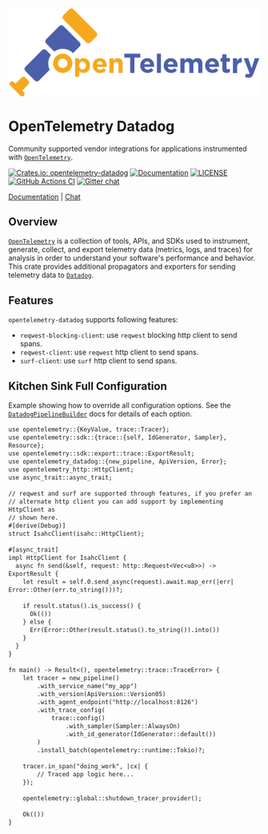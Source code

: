 ![OpenTelemetry — An observability framework for cloud-native software.][splash]

[splash]: https://raw.githubusercontent.com/open-telemetry/opentelemetry-rust/main/assets/logo-text.png

# OpenTelemetry Datadog

Community supported vendor integrations for applications instrumented with [`OpenTelemetry`].

[![Crates.io: opentelemetry-datadog](https://img.shields.io/crates/v/opentelemetry-datadog.svg)](https://crates.io/crates/opentelemetry-datadog)
[![Documentation](https://docs.rs/opentelemetry-datadog/badge.svg)](https://docs.rs/opentelemetry-datadog)
[![LICENSE](https://img.shields.io/crates/l/opentelemetry-datadog)](./LICENSE)
[![GitHub Actions CI](https://github.com/open-telemetry/opentelemetry-rust/workflows/CI/badge.svg)](https://github.com/open-telemetry/opentelemetry-rust/actions?query=workflow%3ACI+branch%3Amain)
[![Gitter chat](https://img.shields.io/badge/gitter-join%20chat%20%E2%86%92-brightgreen.svg)](https://gitter.im/open-telemetry/opentelemetry-rust)

[Documentation](https://docs.rs/opentelemetry-datadog) |
[Chat](https://gitter.im/open-telemetry/opentelemetry-rust)

## Overview

[`OpenTelemetry`] is a collection of tools, APIs, and SDKs used to instrument,
generate, collect, and export telemetry data (metrics, logs, and traces) for
analysis in order to understand your software's performance and behavior. This
crate provides additional propagators and exporters for sending telemetry data
to [`Datadog`].

## Features

`opentelemetry-datadog` supports following features:

- `reqwest-blocking-client`: use `reqwest` blocking http client to send spans.
- `reqwest-client`: use `reqwest` http client to send spans.
- `surf-client`: use `surf` http client to send spans.


## Kitchen Sink Full Configuration

 Example showing how to override all configuration options. See the
 [`DatadogPipelineBuilder`] docs for details of each option.

 [`DatadogPipelineBuilder`]: struct.DatadogPipelineBuilder.html

 ```no_run
 use opentelemetry::{KeyValue, trace::Tracer};
 use opentelemetry::sdk::{trace::{self, IdGenerator, Sampler}, Resource};
 use opentelemetry::sdk::export::trace::ExportResult;
 use opentelemetry_datadog::{new_pipeline, ApiVersion, Error};
 use opentelemetry_http::HttpClient;
 use async_trait::async_trait;

 // reqwest and surf are supported through features, if you prefer an
 // alternate http client you can add support by implementing HttpClient as
 // shown here.
 #[derive(Debug)]
 struct IsahcClient(isahc::HttpClient);

 #[async_trait]
 impl HttpClient for IsahcClient {
   async fn send(&self, request: http::Request<Vec<u8>>) -> ExportResult {
     let result = self.0.send_async(request).await.map_err(|err| Error::Other(err.to_string()))?;

     if result.status().is_success() {
       Ok(())
     } else {
       Err(Error::Other(result.status().to_string()).into())
     }
   }
 }

 fn main() -> Result<(), opentelemetry::trace::TraceError> {
     let tracer = new_pipeline()
         .with_service_name("my_app")
         .with_version(ApiVersion::Version05)
         .with_agent_endpoint("http://localhost:8126")
         .with_trace_config(
             trace::config()
                 .with_sampler(Sampler::AlwaysOn)
                 .with_id_generator(IdGenerator::default())
         )
         .install_batch(opentelemetry::runtime::Tokio)?;

     tracer.in_span("doing_work", |cx| {
         // Traced app logic here...
     });
     
     opentelemetry::global::shutdown_tracer_provider();

     Ok(())
 }
 ```

[`Datadog`]: https://www.datadoghq.com/
[`OpenTelemetry`]: https://crates.io/crates/opentelemetry
